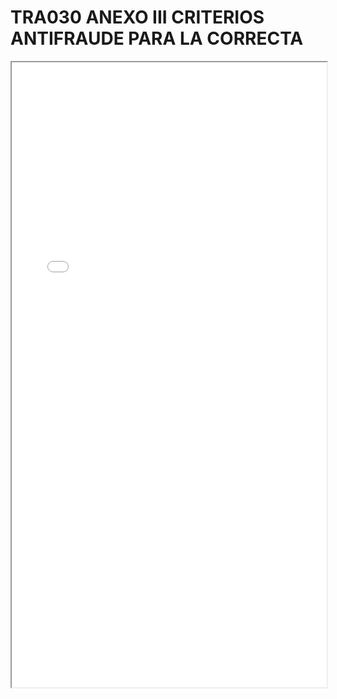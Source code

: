 
# TRA030 ANEXO III CRITERIOS ANTIFRAUDE PARA LA CORRECTA

<iframe src="../TRA030 ANEXO III CRITERIOS ANTIFRAUDE PARA LA CORRECTA.pdf" width="100%" height="1000px"></iframe>

